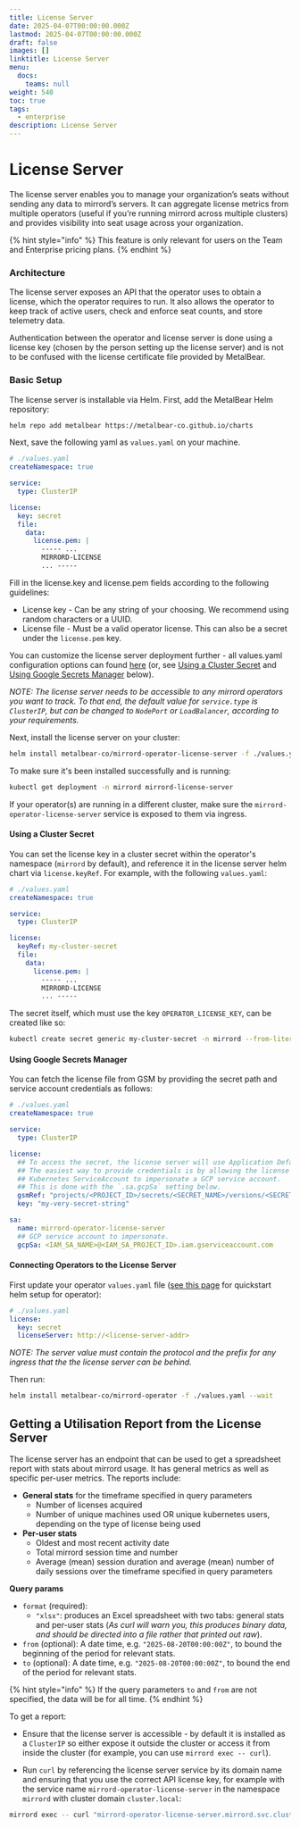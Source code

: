 ```yaml
---
title: License Server
date: 2025-04-07T00:00:00.000Z
lastmod: 2025-04-07T00:00:00.000Z
draft: false
images: []
linktitle: License Server
menu:
  docs:
    teams: null
weight: 540
toc: true
tags:
  - enterprise
description: License Server
---
```


# License Server

The license server enables you to manage your organization’s seats without sending any data to mirrord’s servers. It can aggregate license metrics from multiple operators (useful if you’re running mirrord across multiple clusters) and provides visibility into seat usage across your organization. 

{% hint style="info" %}
This feature is only relevant for users on the Team and Enterprise pricing plans.
{% endhint %}

### Architecture

The license server exposes an API that the operator uses to obtain a license, which the operator requires to run. It also allows the operator to keep track of active users, check and enforce seat counts, and store telemetry data.

Authentication between the operator and license server is done using a license key (chosen by the person setting up the license server) and is not to be confused with the license certificate file provided by MetalBear.

### Basic Setup

The license server is installable via Helm. First, add the MetalBear Helm repository:

```bash
helm repo add metalbear https://metalbear-co.github.io/charts
```

Next, save the following yaml as `values.yaml` on your machine.

```yaml
# ./values.yaml
createNamespace: true

service:
  type: ClusterIP

license:
  key: secret
  file:
    data:
      license.pem: |
        ----- ... 
        MIRRORD-LICENSE 
        ... -----
```

Fill in the license.key and license.pem fields according to the following guidelines:

* License key - Can be any string of your choosing. We recommend using random characters or a UUID.
* License file - Must be a valid operator license. This can also be a secret under the `license.pem` key.

You can customize the license server deployment further - all values.yaml configuration options can found [here](https://raw.githubusercontent.com/metalbear-co/charts/main/mirrord-license-server/values.yaml) (or, see [Using a Cluster Secret](license-server.md#using-a-cluster-secret) and [Using Google Secrets Manager](license-server.md#using-google-secrets-manager) below).

_NOTE: The license server needs to be accessible to any mirrord operators you want to track. To that end, the default value for `service.type` is `ClusterIP`, but can be changed to `NodePort` or `LoadBalancer`, according to your requirements._

Next, install the license server on your cluster:

```bash
helm install metalbear-co/mirrord-operator-license-server -f ./values.yaml --wait
```

To make sure it's been installed successfully and is running:

```bash
kubectl get deployment -n mirrord mirrord-license-server
```

If your operator(s) are running in a different cluster, make sure the `mirrord-operator-license-server` service is exposed to them via ingress.

#### Using a Cluster Secret

You can set the license key in a cluster secret within the operator's namespace (`mirrord` by default), and reference it in the license server helm chart via `license.keyRef`. For example, with the following `values.yaml`:

```yaml
# ./values.yaml
createNamespace: true

service:
  type: ClusterIP

license:
  keyRef: my-cluster-secret
  file:
    data:
      license.pem: |
        ----- ... 
        MIRRORD-LICENSE 
        ... -----
```

The secret itself, which must use the key `OPERATOR_LICENSE_KEY`, can be created like so:

```bash
kubectl create secret generic my-cluster-secret -n mirrord --from-literal OPERATOR_LICENSE_KEY=my-very-secret-string
```

#### Using Google Secrets Manager

You can fetch the license file from GSM by providing the secret path and service account credentials as follows:

```yaml
# ./values.yaml
createNamespace: true

service:
  type: ClusterIP

license:
  ## To access the secret, the license server will use Application Default Credentials.
  ## The easiest way to provide credentials is by allowing the license server's
  ## Kubernetes ServiceAccount to impersonate a GCP service account.
  ## This is done with the `.sa.gcpSa` setting below.
  gsmRef: "projects/<PROJECT_ID>/secrets/<SECRET_NAME>/versions/<SECRET_VERSION>"
  key: "my-very-secret-string"

sa:
  name: mirrord-operator-license-server
  ## GCP service account to impersonate.
  gcpSa: <IAM_SA_NAME>@<IAM_SA_PROJECT_ID>.iam.gserviceaccount.com
```

#### Connecting Operators to the License Server

First update your operator `values.yaml` file ([see this page](../overview/quick-start.md#helm) for quickstart helm setup for operator):

```yaml
# ./values.yaml
license:
  key: secret
  licenseServer: http://<license-server-addr>
```

_NOTE: The server value must contain the protocol and the prefix for any ingress that the the license server can be behind._

Then run:

```bash
helm install metalbear-co/mirrord-operator -f ./values.yaml --wait
```

## Getting a Utilisation Report from the License Server

The license server has an endpoint that can be used to get a spreadsheet report with stats about mirrord usage. It has general metrics as well as specific per-user metrics. The reports include:

* **General stats** for the timeframe specified in query parameters
  * Number of licenses acquired
  * Number of unique machines used OR unique kubernetes users, depending on the type of license being used
* **Per-user stats**
  * Oldest and most recent activity date
  * Total mirrord session time and number
  * Average (mean) session duration and average (mean) number of daily sessions over the timeframe specified in query parameters

**Query params**

* `format` (required): 
  * `"xlsx"`: produces an Excel spreadsheet with two tabs: general stats and per-user stats (_As curl will warn you, this produces binary data, and should be directed into a file rather that printed out raw_).
* `from` (optional): A date time, e.g. `"2025-08-20T00:00:00Z"`, to bound the beginning of the period for relevant stats.
* `to` (optional): A date time, e.g. `"2025-08-20T00:00:00Z"`, to bound the end of the period for relevant stats.

{% hint style="info" %}
If the query parameters `to` and `from` are not specified, the data will be for all time.
{% endhint %}

To get a report:

* Ensure that the license server is accessible - by default it is installed as a `ClusterIP` so either expose it outside the cluster or access it from inside the cluster (for example, you can use `mirrord exec -- curl`).

* Run `curl` by referencing the license server service by its domain name and ensuring that you use the correct API license key, for example with the service name `mirrord-operator-license-server` in the namespace `mirrord` with cluster domain `cluster.local`:

```bash
mirrord exec -- curl "mirrord-operator-license-server.mirrord.svc.cluster.local/api/v1/reports/usage?format=xlsx" --header 'x-license-key: <operator API license key>' --output report.xlsx
```
